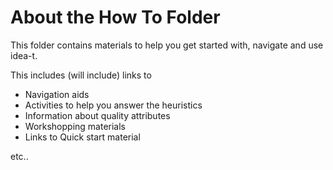 # About the How To Folder

This folder contains materials to help you get started with, navigate and use idea-t.

This includes (will include) links to 

- Navigation aids
- Activities to help you answer the heuristics
- Information about quality attributes
- Workshopping materials
- Links to Quick start material

etc..

